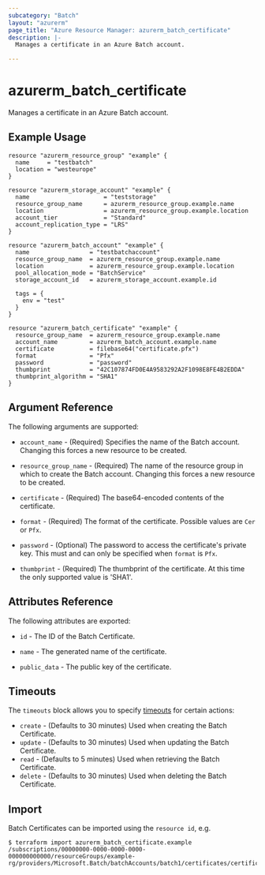 ```yaml
---
subcategory: "Batch"
layout: "azurerm"
page_title: "Azure Resource Manager: azurerm_batch_certificate"
description: |-
  Manages a certificate in an Azure Batch account.

---
```


# azurerm_batch_certificate

Manages a certificate in an Azure Batch account.

## Example Usage

```hcl
resource "azurerm_resource_group" "example" {
  name     = "testbatch"
  location = "westeurope"
}

resource "azurerm_storage_account" "example" {
  name                     = "teststorage"
  resource_group_name      = azurerm_resource_group.example.name
  location                 = azurerm_resource_group.example.location
  account_tier             = "Standard"
  account_replication_type = "LRS"
}

resource "azurerm_batch_account" "example" {
  name                 = "testbatchaccount"
  resource_group_name  = azurerm_resource_group.example.name
  location             = azurerm_resource_group.example.location
  pool_allocation_mode = "BatchService"
  storage_account_id   = azurerm_storage_account.example.id

  tags = {
    env = "test"
  }
}

resource "azurerm_batch_certificate" "example" {
  resource_group_name  = azurerm_resource_group.example.name
  account_name         = azurerm_batch_account.example.name
  certificate          = filebase64("certificate.pfx")
  format               = "Pfx"
  password             = "password"
  thumbprint           = "42C107874FD0E4A9583292A2F1098E8FE4B2EDDA"
  thumbprint_algorithm = "SHA1"
}
```

## Argument Reference

The following arguments are supported:

* `account_name` - (Required) Specifies the name of the Batch account. Changing this forces a new resource to be created.

* `resource_group_name` - (Required) The name of the resource group in which to create the Batch account. Changing this forces a new resource to be created.

* `certificate` - (Required) The base64-encoded contents of the certificate.

* `format` - (Required) The format of the certificate. Possible values are `Cer` or `Pfx`.

* `password` - (Optional) The password to access the certificate's private key. This must and can only be specified when `format` is `Pfx`.

* `thumbprint` - (Required) The thumbprint of the certificate. At this time the only supported value is 'SHA1'.

## Attributes Reference

The following attributes are exported:

* `id` - The ID of the Batch Certificate.

* `name` - The generated name of the certificate.

* `public_data` - The public key of the certificate.

## Timeouts

The `timeouts` block allows you to specify [timeouts](https://www.terraform.io/docs/configuration/resources.html#timeouts) for certain actions:

* `create` - (Defaults to 30 minutes) Used when creating the Batch Certificate.
* `update` - (Defaults to 30 minutes) Used when updating the Batch Certificate.
* `read` - (Defaults to 5 minutes) Used when retrieving the Batch Certificate.
* `delete` - (Defaults to 30 minutes) Used when deleting the Batch Certificate.

## Import

Batch Certificates can be imported using the `resource id`, e.g.

```shell
$ terraform import azurerm_batch_certificate.example /subscriptions/00000000-0000-0000-0000-000000000000/resourceGroups/example-rg/providers/Microsoft.Batch/batchAccounts/batch1/certificates/certificate1
```
